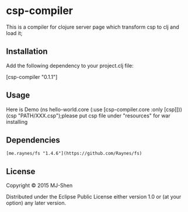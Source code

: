 # csp-compiler

This is a compiler for clojure server page which transform csp to clj and load it;

## Installation

Add the following dependency to your project.clj file:

[csp-compiler "0.1.1"]

## Usage

Here is Demo
(ns hello-world.core
  (:use [csp-compiler.core :only [csp]]))
  (csp "PATH/XXX.csp");please put csp file under "resources" for war installing

## Dependencies
	[me.raynes/fs "1.4.6"](https://github.com/Raynes/fs)
	
## License

Copyright © 2015 MJ-Shen

Distributed under the Eclipse Public License either version 1.0 or (at
your option) any later version.
